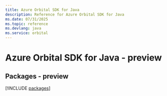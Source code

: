 ```yaml
---
title: Azure Orbital SDK for Java
description: Reference for Azure Orbital SDK for Java
ms.date: 07/31/2025
ms.topic: reference
ms.devlang: java
ms.service: orbital
---
```

# Azure Orbital SDK for Java - preview
## Packages - preview
[!INCLUDE [packages](orbital-index.md)]